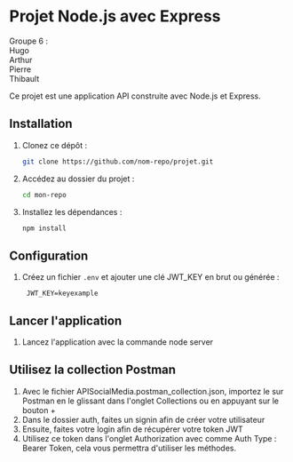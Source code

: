  # Projet Node.js avec Express 

 
Groupe 6 :   
Hugo   
Arthur    
Pierre   
Thibault   

  
Ce projet est une application API construite avec Node.js et Express.

## Installation

1. Clonez ce dépôt :
   ```sh
   git clone https://github.com/nom-repo/projet.git
   ```

2. Accédez au dossier du projet :
   ```sh
   cd mon-repo
   ```

3. Installez les dépendances :
   ```sh
   npm install
   ```

## Configuration

1. Créez un fichier `.env` et ajouter une clé JWT_KEY en brut ou générée :
   ```env
    JWT_KEY=keyexample
   ```

## Lancer l'application

1. Lancez l'application avec la commande node server

## Utilisez la collection Postman

1. Avec le fichier APISocialMedia.postman_collection.json, importez le sur Postman en le glissant dans l'onglet Collections ou en appuyant sur le bouton + 
2. Dans le dossier auth, faites un signin afin de créer votre utilisateur
3. Ensuite, faites votre login afin de récupérer votre token JWT
4. Utilisez ce token dans l'onglet Authorization avec comme Auth Type : Bearer Token, cela vous permettra d'utiliser les méthodes.

